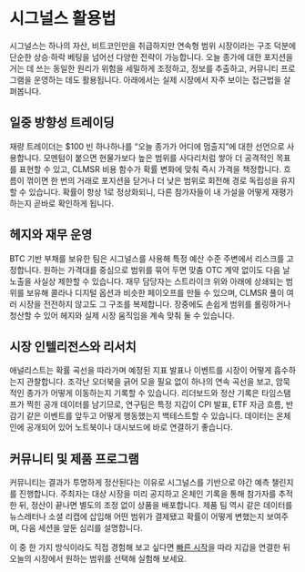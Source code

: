 # 시그널스 활용법

시그널스는 하나의 자산, 비트코인만을 취급하지만 연속형 범위 시장이라는 구조 덕분에 단순한 상승·하락 베팅을 넘어선 다양한 전략이 가능합니다. 오늘 종가에 대한 포지션을 거는 데 쓰는 동일한 원리가 위험을 세밀하게 조정하고, 정보를 추출하고, 커뮤니티 프로그램을 운영하는 데도 활용됩니다. 아래에서는 실제 시장에서 자주 보이는 접근법을 살펴봅니다.

## 일중 방향성 트레이딩

재량 트레이더는 $100 빈 하나하나를 “오늘 종가가 어디에 멈출지”에 대한 선언으로 사용합니다. 모멘텀이 붙으면 현물가보다 높은 범위를 사다리처럼 쌓아 더 공격적인 목표를 표현할 수 있고, CLMSR 비용 함수가 확률 변화에 맞춰 즉시 가격을 책정합니다. 흐름이 꺾이면 한 번의 거래로 포지션을 닫거나 더 낮은 범위로 회전해 경로 독립성을 유지할 수 있습니다. 확률이 항상 1로 정상화되니, 다른 참가자들이 내 가설을 어떻게 재평가하는지 곧바로 확인하게 됩니다.

## 헤지와 재무 운영

BTC 기반 부채를 보유한 팀은 시그널스를 사용해 특정 예산 수준 주변에서 리스크를 고정합니다. 원하는 가격대를 중심으로 범위를 묶어 두면 맞춤 OTC 계약 없이도 다음 날 노출을 사실상 제한할 수 있습니다. 재무 담당자는 스트라이크 위와 아래에 상쇄되는 범위를 보유해 콜라나 디지털 옵션과 비슷한 페이오프를 만들 수 있으며, CLMSR 풀이 여러 시장을 전전하지 않고도 그 구조를 복제합니다. 장중에도 손쉽게 범위를 롤링하거나 청산할 수 있어 헤지와 실제 시장 움직임을 계속 맞춰 둘 수 있습니다.

## 시장 인텔리전스와 리서치

애널리스트는 확률 곡선을 따라가며 예정된 지표 발표나 이벤트를 시장이 어떻게 흡수하는지 관찰합니다. 조각난 오더북을 긁어 모을 필요 없이 하나의 연속 곡선을 보고, 암묵적인 종가가 어떻게 이동하는지 기록할 수 있습니다. 리더보드와 정산 기록은 타임스탬프가 찍힌 공개 데이터를 남기므로, 연구팀은 특정 지갑이 CPI 발표, ETF 자금 흐름, 반감기 같은 이벤트를 앞두고 어떻게 행동했는지 백테스트할 수 있습니다. 데이터는 온체인에 공개되어 있어 노트북이나 대시보드에 바로 연결하기 좋습니다.

## 커뮤니티 및 제품 프로그램

커뮤니티는 결과가 투명하게 정산된다는 이유로 시그널스를 기반으로 야간 예측 챌린지를 진행합니다. 주최자는 대상 시장을 미리 공지하고 온체인 기록을 통해 참가자를 추적한 뒤, 정산이 끝나면 별도의 조정 없이 상품을 배포합니다. 제품 팀 역시 같은 데이터를 뉴스레터나 소셜 리캡에 삽입해 어떤 범위가 결제됐고 확률이 어떻게 변했는지 보여주며, 다음 세션을 앞둔 심리를 설명합니다.

이 중 한 가지 방식이라도 직접 경험해 보고 싶다면 [빠른 시작](/docs/quickstart)을 따라 지갑을 연결한 뒤 오늘의 시장에서 원하는 범위를 선택해 실험해 보세요.
